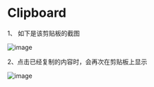# Clipboard
1、 如下是该剪贴板的截图

![image](https://github.com/Half1900/Clipboard1/assets/149751999/d405e9a8-e38f-4ea5-b01c-8d9dab21bc80)

2、点击已经复制的内容时，会再次在剪贴板上显示

![image](https://github.com/Half1900/Clipboard1/assets/149751999/e447dfa0-a90b-44c4-8865-307b6986d61a)

